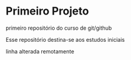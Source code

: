 # Primeiro Projeto
 primeiro repositório do curso de git/github  
 
 
 Esse repositório destina-se aos estudos iniciais

 linha alterada remotamente
  



